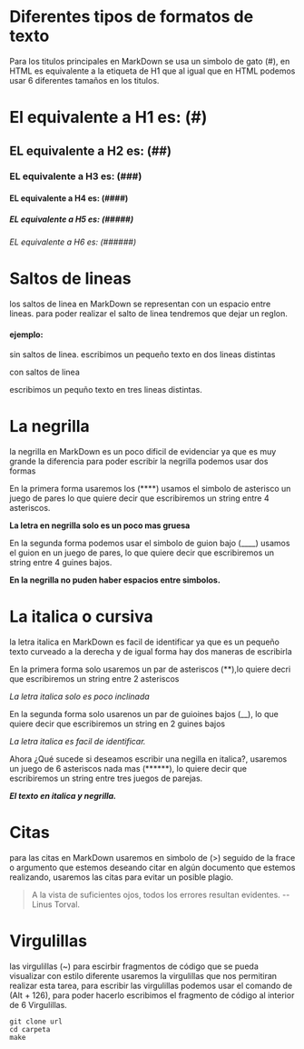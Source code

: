 # Diferentes tipos de formatos de texto

Para los titulos principales en MarkDown se usa un simbolo de gato (#), en HTML es equivalente a la etiqueta de H1 que al igual que en HTML podemos usar 6 diferentes tamaños en los titulos.

# El equivalente a H1 es: (#)
## EL equivalente a H2 es: (##)
### EL equivalente a H3 es: (###)
#### EL equivalente a H4 es: (####)
##### EL equivalente a H5 es: (#####)
###### EL equivalente a H6 es: (######)

# Saltos de lineas

los saltos de linea en MarkDown se representan con un espacio entre lineas. para poder realizar el salto de linea tendremos que dejar un reglon. 

#### ejemplo:

sin saltos de linea.
escribimos un pequeño texto en dos lineas distintas

con saltos de linea 

escribimos un pequño texto en tres lineas distintas.

# La negrilla 

la negrilla en MarkDown es un poco dificil de evidenciar ya que es muy grande la diferencia para poder escribir la negrilla podemos usar dos formas

En la primera forma usaremos los (****) usamos el simbolo de asterisco un juego de pares lo que quiere decir que escribiremos un string entre 4 asteriscos.

**La letra en negrilla solo es un poco mas gruesa**

En la segunda forma podemos usar el simbolo de guion bajo (____) usamos el guion en un juego de pares, lo que quiere decir que escribiremos un string entre  4 guines bajos.

__En la negrilla no puden haber espacios entre simbolos.__

# La italica o cursiva 

la letra italica en MarkDown es facil de identificar ya que es un pequeño texto curveado a la derecha y de igual forma hay dos maneras de escribirla 

En la primera forma solo usaremos un par de asteriscos (**),lo quiere decri que escribiremos un string entre 2 asteriscos

*La letra italica solo es poco inclinada*

En la segunda forma solo usarenos un par de guioines bajos (__), lo que quiere decir que escribiremos un string en 2 guines bajos

_La letra italica es facil de identificar._

Ahora ¿Qué sucede si deseamos escribir una negilla en italica?, usaremos un juego de 6 asteriscos nada mas (******), lo quiere decir que escribiremos un string entre tres juegos de parejas.

***El texto en italica y negrilla.***

# Citas 

para las citas en MarkDown usaremos en simbolo de (>) seguido de la frace o argumento que estemos deseando citar en algún documento que estemos realizando, usaremos las citas para evitar un posible plagio.

>A la vista de suficientes ojos, todos los errores resultan evidentes. -- Linus Torval.

# Virgulillas 

las virgulillas (~) para escirbir fragmentos de código que se pueda visualizar con estilo diferente usaremos la virgulillas que nos permitiran realizar esta tarea, para escribir las virgulillas podemos usar el comando de (Alt + 126), para poder hacerlo escribimos el fragmento de código al interior de 6 Virgulillas.

~~~
git clone url 
cd carpeta 
make
~~~

